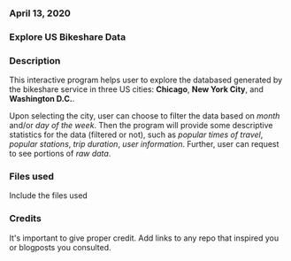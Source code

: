 ### April 13, 2020

### Explore US Bikeshare Data

### Description
This interactive program helps user to explore the databased generated by the bikeshare service in three US cities: **Chicago**, **New York City**, and **Washington D.C.**.

Upon selecting the city, user can choose to filter the data based on *month* and/or *day of the week*. Then the program will provide some descriptive statistics for the data (filtered or not), such as *popular times of travel*, *popular stations*, *trip duration*, *user information*. Further, user can request to see portions of *raw data*. 

### Files used
Include the files used

### Credits
It's important to give proper credit. Add links to any repo that inspired you or blogposts you consulted.
